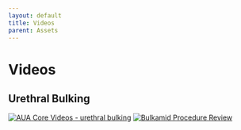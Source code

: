 ```yaml
---
layout: default
title: Videos
parent: Assets
---
```


# Videos

## Urethral Bulking

[![AUA Core Videos - urethral bulking](https://img.youtube.com/vi/TJju7bTbdLs/hqdefault.jpg)](https://youtu.be/TJju7bTbdLs "AUA Core Videos - urethral bulking") 
[![Bulkamid Procedure Review](https://img.youtube.com/vi/q7bHaSpgmas/hqdefault.jpg)](https://youtu.be/q7bHaSpgmas "Bulkamid Procedure Review")

